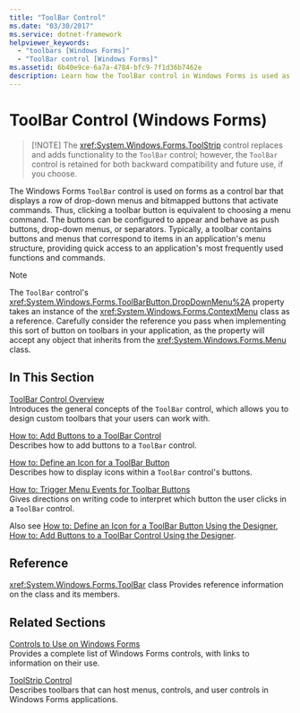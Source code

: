 ```yaml
---
title: "ToolBar Control"
ms.date: "03/30/2017"
ms.service: dotnet-framework
helpviewer_keywords: 
  - "toolbars [Windows Forms]"
  - "ToolBar control [Windows Forms]"
ms.assetid: 6b40e9ce-6a7a-4784-bfc9-7f1d36b7462e
description: Learn how the ToolBar control in Windows Forms is used as a control bar that displays a row of menus and buttons that activate commands.
---
```

# ToolBar Control (Windows Forms)
>
> [!NOTE]
> The <xref:System.Windows.Forms.ToolStrip> control replaces and adds functionality to the `ToolBar` control; however, the `ToolBar` control is retained for both backward compatibility and future use, if you choose.

The Windows Forms `ToolBar` control is used on forms as a control bar that displays a row of drop-down menus and bitmapped buttons that activate commands. Thus, clicking a toolbar button is equivalent to choosing a menu command. The buttons can be configured to appear and behave as push buttons, drop-down menus, or separators. Typically, a toolbar contains buttons and menus that correspond to items in an application's menu structure, providing quick access to an application's most frequently used functions and commands.

> [!NOTE]
> The `ToolBar` control's <xref:System.Windows.Forms.ToolBarButton.DropDownMenu%2A> property takes an instance of the <xref:System.Windows.Forms.ContextMenu> class as a reference. Carefully consider the reference you pass when implementing this sort of button on toolbars in your application, as the property will accept any object that inherits from the <xref:System.Windows.Forms.Menu> class.

## In This Section

[ToolBar Control Overview](toolbar-control-overview-windows-forms.md)\
Introduces the general concepts of the `ToolBar` control, which allows you to design custom toolbars that your users can work with.

[How to: Add Buttons to a ToolBar Control](how-to-add-buttons-to-a-toolbar-control.md)\
Describes how to add buttons to a `ToolBar` control.

[How to: Define an Icon for a ToolBar Button](how-to-define-an-icon-for-a-toolbar-button.md)\
Describes how to display icons within a `ToolBar` control's buttons.

[How to: Trigger Menu Events for Toolbar Buttons](how-to-trigger-menu-events-for-toolbar-buttons.md)\
Gives directions on writing code to interpret which button the user clicks in a `ToolBar` control.

Also see [How to: Define an Icon for a ToolBar Button Using the Designer](how-to-define-an-icon-for-a-toolbar-button-using-the-designer.md), [How to: Add Buttons to a ToolBar Control Using the Designer](how-to-add-buttons-to-a-toolbar-control-using-the-designer.md).

## Reference

<xref:System.Windows.Forms.ToolBar> class
Provides reference information on the class and its members.

## Related Sections

[Controls to Use on Windows Forms](controls-to-use-on-windows-forms.md)\
Provides a complete list of Windows Forms controls, with links to information on their use.

[ToolStrip Control](toolstrip-control-windows-forms.md)\
Describes toolbars that can host menus, controls, and user controls in Windows Forms applications.

